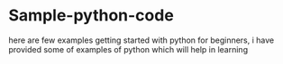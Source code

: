 # Sample-python-code
here are few examples getting started with python for beginners, 
i have provided some of examples of python which will help in learning
